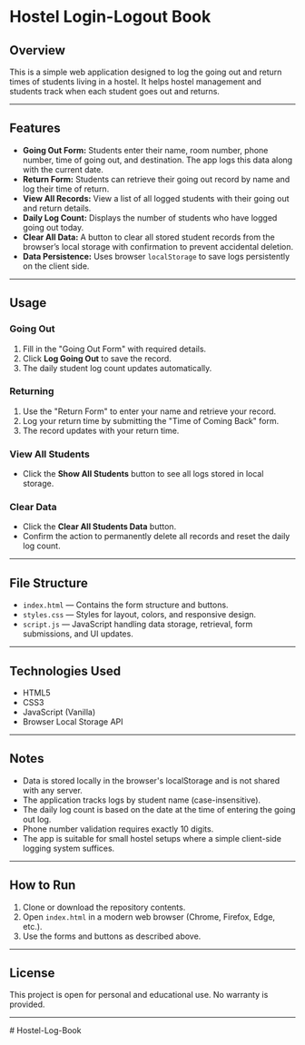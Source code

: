 # Hostel Login-Logout Book

## Overview

This is a simple web application designed to log the going out and return times of students living in a hostel. It helps hostel management and students track when each student goes out and returns.

---

## Features

- **Going Out Form:** Students enter their name, room number, phone number, time of going out, and destination. The app logs this data along with the current date.
- **Return Form:** Students can retrieve their going out record by name and log their time of return.
- **View All Records:** View a list of all logged students with their going out and return details.
- **Daily Log Count:** Displays the number of students who have logged going out today.
- **Clear All Data:** A button to clear all stored student records from the browser’s local storage with confirmation to prevent accidental deletion.
- **Data Persistence:** Uses browser `localStorage` to save logs persistently on the client side.

---

## Usage

### Going Out

1. Fill in the "Going Out Form" with required details.
2. Click **Log Going Out** to save the record.
3. The daily student log count updates automatically.

### Returning

1. Use the "Return Form" to enter your name and retrieve your record.
2. Log your return time by submitting the "Time of Coming Back" form.
3. The record updates with your return time.

### View All Students

- Click the **Show All Students** button to see all logs stored in local storage.

### Clear Data

- Click the **Clear All Students Data** button.
- Confirm the action to permanently delete all records and reset the daily log count.

---

## File Structure

- `index.html` — Contains the form structure and buttons.
- `styles.css` — Styles for layout, colors, and responsive design.
- `script.js` — JavaScript handling data storage, retrieval, form submissions, and UI updates.

---

## Technologies Used

- HTML5
- CSS3
- JavaScript (Vanilla)
- Browser Local Storage API

---

## Notes

- Data is stored locally in the browser's localStorage and is not shared with any server.
- The application tracks logs by student name (case-insensitive).
- The daily log count is based on the date at the time of entering the going out log.
- Phone number validation requires exactly 10 digits.
- The app is suitable for small hostel setups where a simple client-side logging system suffices.

---

## How to Run

1. Clone or download the repository contents.
2. Open `index.html` in a modern web browser (Chrome, Firefox, Edge, etc.).
3. Use the forms and buttons as described above.

---

## License

This project is open for personal and educational use. No warranty is provided.

---
#   H o s t e l - L o g - B o o k  
 